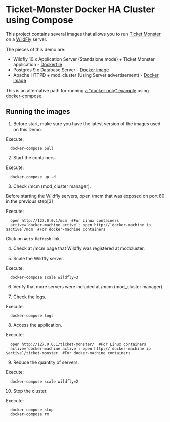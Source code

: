# Ticket-Monster Docker HA Cluster using Compose



This project contains several images that allows you to run [Ticket Monster](http://www.jboss.org/ticket-monster/) on a [WildFly](http://www.wildfly.org) server.

The pieces of this demo are:

- Wildfly 10.x Application Server (Standalone mode) + Ticket Monster application - [Dockerfile](../Dockerfiles/ticketmonster-ha/Dockerfile)
- Postgres 9.x Database Server - [Docker image](https://hub.docker.com/_/postgres/)
- Apache HTTPD + mod_cluster (Using Server advertisement) - [Docker image](https://hub.docker.com/r/karm/mod_cluster-master-dockerhub/)

This is an alternative path for running [a "docker only" example](../Dockerfiles/ticketmonster-ha) using [docker-compose](http://docs.docker.com/compose).

## Running the images

1. Before start, make sure you have the latest version of the images used on this Demo.

  Execute:

      docker-compose pull

2. Start the containers.

  Execute:

      docker-compose up -d


3. Check /mcm (mod_cluster manager).

  Before starting the Wildfly servers, open /mcm that was exposed on port 80 in the previous step[3]

  Execute:

      open http://127.0.0.1/mcm  #For Linux containers
      active=`docker-machine active`; open http://`docker-machine ip $active`/mcm  #For docker-machine containers

  Click on `Auto Refresh` link.

4. Check at /mcm page that Wildfly was registered at modcluster.

5. Scale the Wildfly server.

  Execute:

      docker-compose scale wildfly=3

6. Verify that more servers were included at /mcm (mod_cluster manager).

7. Check the logs.

  Execute:

      docker-compose logs

8. Access the application.

  Execute:

      open http://127.0.0.1/ticket-monster/  #For Linux containers
      active=`docker-machine active`; open http://`docker-machine ip $active`/ticket-monster  #For docker-machine containers

9. Reduce the quantity of servers.

  Execute:

      docker-compose scale wildfly=2


10. Stop the cluster.

  Execute:

      docker-compose stop
      docker-compose rm

